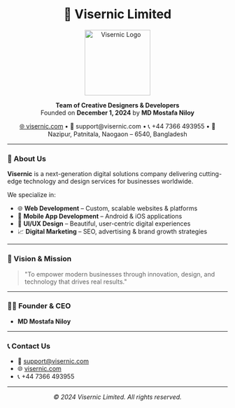 <h1 align="center">🚀 Visernic Limited</h1>

<p align="center">
  <img src="https://i.postimg.cc/7PQrnqnQ/logo.png" alt="Visernic Logo" width="150"/>
</p>

<p align="center">
  <strong>Team of Creative Designers & Developers</strong><br/>
  Founded on <strong>December 1, 2024</strong> by <strong>MD Mostafa Niloy</strong>
</p>

<p align="center">
  <a href="https://visernic.com" target="_blank">🌐 visernic.com</a> • 
  📧 support@visernic.com • 
  📞 +44 7366 493955 • 
  📍 Nazipur, Patnitala, Naogaon – 6540, Bangladesh
</p>

---

### 🧩 About Us

**Visernic** is a next-generation digital solutions company delivering cutting-edge technology and design services for businesses worldwide.

We specialize in:

- 🌐 **Web Development** – Custom, scalable websites & platforms
- 📱 **Mobile App Development** – Android & iOS applications
- 🎨 **UI/UX Design** – Beautiful, user-centric digital experiences
- 📈 **Digital Marketing** – SEO, advertising & brand growth strategies

---

### 🧠 Vision & Mission

> "To empower modern businesses through innovation, design, and technology that drives real results."

---

### 👨‍💼 Founder & CEO

- **MD Mostafa Niloy**

---

### 📞 Contact Us

- 📧 [support@visernic.com](mailto:support@visernic.com)  
- 🌐 [visernic.com](https://visernic.com)  
- 📞 +44 7366 493955  

---

<p align="center">
  <em>© 2024 Visernic Limited. All rights reserved.</em>
</p>
